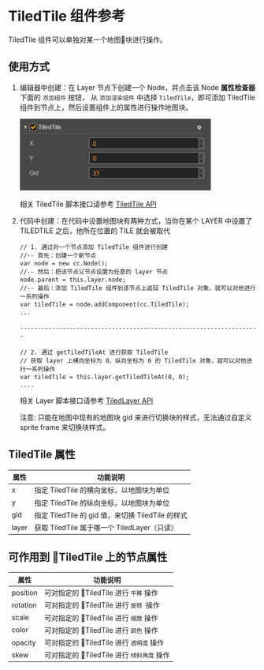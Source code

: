 # TiledTile 组件参考

TiledTile 组件可以单独对某一个地图块进行操作。

## 使用方式

1. 编辑器中创建：在 Layer 节点下创建一个 Node，并点击该 Node **属性检查器** 下面的 `添加组件` 按钮，
从 `添加渲染组件` 中选择 `TiledTile`，即可添加 TiledTile 组件到节点上，然后设置组件上的属性进行操作地图块。

    ![tiledtile-component](./tiledtile/tiledtile-component.png)

    相关 TiledTile 脚本接口请参考 [TiledTile API](../../../api/zh/classes/TiledTile.html)

2. 代码中创建：在代码中设置地图块有两种方式，当你在某个 LAYER 中设置了 TILEDTILE 之后，他所在位置的 TILE 就会被取代

    ```
    // 1. 通过对一个节点添加 TiledTile 组件进行创建
    //-- 首先：创建一个新节点
    var node = new cc.Node();       
    //-- 然后：把该节点父节点设置为任意的 layer 节点
    node.parent = this.layer.node;  
    //-- 最后：添加 TiledTile 组件到该节点上返回 TiledTile 对象，就可以对他进行一系列操作
    var tiledTile = node.addComponent(cc.TiledTile);  
    ...
    
    --------------------------------------------------------------------
        
    // 2. 通过 getTiledTileAt 进行获取 TiledTile 
    // 获取 layer 上横向坐标为 0，纵向坐标为 0 的 TiledTile 对象，就可以对他进行一系列操作
    var tiledTile = this.layer.getTiledTileAt(0, 0);
    ....    
    ```

    相关 Layer 脚本接口请参考 [TiledLayer API](../../../api/zh/classes/TiledLayer.html)

    注意: 只能在地图中现有的地图块 gid 来进行切换块的样式，无法通过自定义 sprite frame 来切换块样式。

## TiledTile 属性

| 属性 |   功能说明
| ------| ----------- |
| x     | 指定 TiledTile 的横向坐标，以地图块为单位
| y     | 指定 TiledTile 的纵向坐标，以地图块为单位
| gid   | 指定 TiledTile 的 gid 值，来切换 TiledTile 的样式
| layer | 获取 TiledTile 属于哪一个 TiledLayer（只读）

## 可作用到 TiledTile 上的节点属性

| 属性 |   功能说明
| ------| ----------- |
| position | 可对指定的 TiledTile 进行 `平移` 操作
| rotation | 可对指定的 TiledTile 进行 `旋转 `操作
| scale    | 可对指定的 TiledTile 进行 `缩放` 操作
| color    | 可对指定的 TiledTile 进行 `颜色` 操作
| opacity  | 可对指定的 TiledTile 进行 `透明度` 操作
| skew     | 可对指定的 TiledTile 进行 `倾斜角度` 操作
